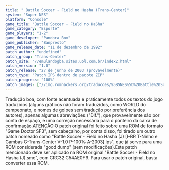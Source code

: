 ```yaml
---
title: " Battle Soccer - Field no Hasha (Trans-Center)"
system: "Super NES"
platform: "Console"
game_title: "Battle Soccer - Field no HaSha"
game_category: "Esporte"
game_players: "1-2"
game_developer: "Pandora Box"
game_publisher: "Banpresto"
game_release_date: "11 de dezembro de 1992"
patch_author: "undefined"
patch_group: "Trans-Center"
patch_site: "//emulandogba.sites.uol.com.br/index2.html"
patch_version: "1.0"
patch_release: "27 de junho de 2003 (provavelmente)"
patch_type: "Patch IPS dentro de pacote ZIP"
patch_progress: "100%"
patch_images: ["//img.romhackers.org/traducoes/%5BSNES%5D%20Battle%20Soccer%20-%20Field%20no%20Hasha%20-%20Trans-Center%20-%201.png","//img.romhackers.org/traducoes/%5BSNES%5D%20Battle%20Soccer%20-%20Field%20no%20Hasha%20-%20Trans-Center%20-%202.png","//img.romhackers.org/traducoes/%5BSNES%5D%20Battle%20Soccer%20-%20Field%20no%20Hasha%20-%20Trans-Center%20-%203.png"]
---
```

Tradução boa, com fonte acentuada e praticamente todos os textos do jogo traduzidos (alguns gráficos não foram traduzidos, como WORLD do campeonato, e nomes de golpes sem tradução por preferência dos autores), apenas algumas abreviações ("Dif."), que provavelmente são por conta de espaço, e uma correção necessária para o ponteiro da caixa de confirmação.ATENÇÃO:O patch original foi feito sobre uma ROM de formato "Game Doctor SF3", sem cabeçalho, por conta disso, foi tirado um outro patch nomeado como "Battle Soccer - Field no Hasha (J) [I-BR T-Ninho e Gambas G-Trans-Center V-1.0 P-100% A-2003].ips", que já serve para uma ROM considerada "good dump" (sem modificações).Este patch mencionado deve ser aplicado na ROM original "Battle Soccer - Field no Hasha (J).smc", com CRC32 C54AE0F9. Para usar o patch original, basta converter essa ROM.